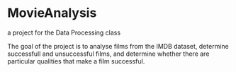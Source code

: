 # MovieAnalysis
a project for the Data Processing class

The goal of the project is to analyse films from the IMDB dataset, determine successfull and unsuccessful films, and determine whether there are particular qualities that make a film successful.
